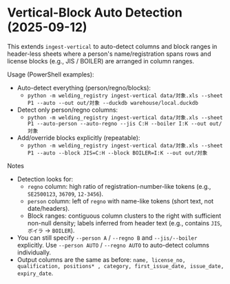 # Vertical-Block Auto Detection (2025-09-12)

This extends `ingest-vertical` to auto-detect columns and block ranges in header-less sheets where a person's name/registration spans rows and license blocks (e.g., JIS / BOILER) are arranged in column ranges.

Usage (PowerShell examples):
- Auto-detect everything (person/regno/blocks):
  - `python -m welding_registry ingest-vertical data/対象.xls --sheet P1 --auto --out out/対象 --duckdb warehouse/local.duckdb`
- Detect only person/regno columns:
  - `python -m welding_registry ingest-vertical data/対象.xls --sheet P1 --auto-person --auto-regno --jis C:H --boiler I:K --out out/対象`
- Add/override blocks explicitly (repeatable):
  - `python -m welding_registry ingest-vertical data/対象.xls --sheet P1 --auto --block JIS=C:H --block BOILER=I:K --out out/対象`

Notes
- Detection looks for:
  - `regno` column: high ratio of registration-number-like tokens (e.g., `SE2500123`, `36709`, `12-3456`).
  - `person` column: left of `regno` with name-like tokens (short text, not date/headers).
  - Block ranges: contiguous column clusters to the right with sufficient non-null density; labels inferred from header text (e.g., contains `JIS`, `ボイラ` → `BOILER`).
- You can still specify `--person A` / `--regno B` and `--jis/--boiler` explicitly. Use `--person AUTO` / `--regno AUTO` to auto-detect columns individually.
- Output columns are the same as before: `name, license_no, qualification, positions* , category, first_issue_date, issue_date, expiry_date`.
